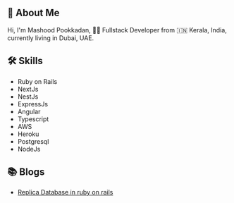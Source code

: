 ## 🚀 About Me
Hi, I'm Mashood Pookkadan, 👨‍💻 Fullstack Developer from 🇮🇳 Kerala, India, currently living in Dubai, UAE.

## 🛠 Skills
 - Ruby on Rails
 - NextJs
 - NestJs
 - ExpressJs
 - Angular
 - Typescript
 - AWS
 - Heroku
 - Postgresql
 - NodeJs

## 📚 Blogs
  - [Replica Database in ruby on rails](https://medium.com/@masoodpookkadan/replica-database-in-rails-on-rails-b7257094fcc)
